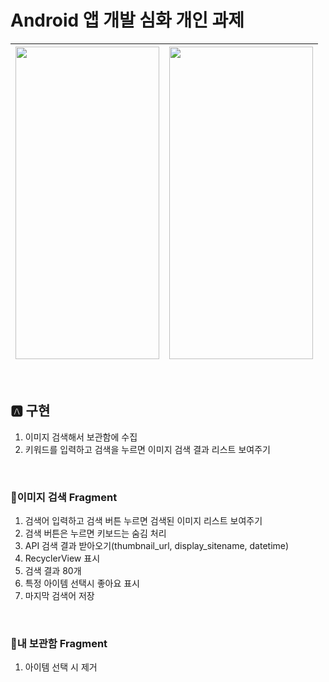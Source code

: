 # Android 앱 개발 심화 개인 과제

<img src="https://github.com/Combro-Kim/nbc_search_kakao_api/assets/84631435/a2d0ce2e-dfa8-4c08-918f-86f009c96463" height="500" width="230">|<img src="https://github.com/Combro-Kim/nbc_search_kakao_api/assets/84631435/a9973494-a158-4fef-8980-d2826f865690" height="500" width="230">
--- | --- |
<br>

## 🅰️ 구현
1. 이미지 검색해서 보관함에 수집
2. 키워드를 입력하고 검색을 누르면 이미지 검색 결과 리스트 보여주기
<br>

### 📍이미지 검색 Fragment
1. 검색어 입력하고 검색 버튼 누르면 검색된 이미지 리스트 보여주기
2. 검색 버튼은 누르면 키보드는 숨김 처리
3. API 검색 결과 받아오기(thumbnail_url, display_sitename, datetime)
4. RecyclerView 표시
5. 검색 결과 80개
6. 특정 아이템 선택시 좋아요 표시
7. 마지막 검색어 저장
<br>

### 📍내 보관함 Fragment
1. 아이템 선택 시 제거
